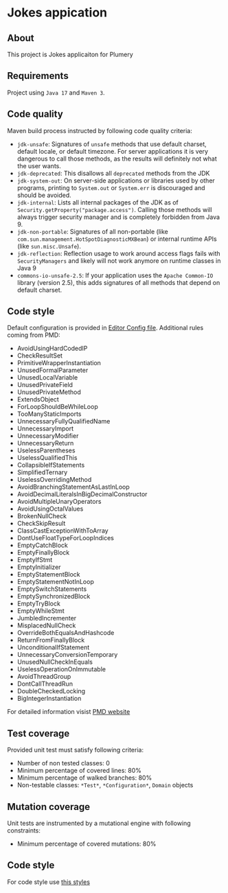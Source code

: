 # Jokes appication

## About

This project is Jokes applicaiton for Plumery

## Requirements

Project using `Java 17` and `Maven 3`.

## Code quality

Maven build process instructed by following code quality criteria:

* `jdk-unsafe`: Signatures of `unsafe` methods that use default charset, default locale, or default timezone. For server
  applications it is very dangerous to call those methods, as the results will definitely not what the user wants.
* `jdk-deprecated`: This disallows all `deprecated` methods from the JDK
* `jdk-system-out`: On server-side applications or libraries used by other programs, printing to `System.out`
  or `System.err` is discouraged and should be avoided.
* `jdk-internal`: Lists all internal packages of the JDK as of `Security.getProperty("package.access")`. Calling those
  methods will always trigger security manager and is completely forbidden from Java 9.
* `jdk-non-portable`: Signatures of all non-portable (like `com.sun.management.HotSpotDiagnosticMXBean`) or internal
  runtime APIs (like `sun.misc.Unsafe`).
* `jdk-reflection`: Reflection usage to work around access flags fails with `SecurityManagers` and likely will not work
  anymore on runtime classes in Java 9
* `commons-io-unsafe-2.5`: If your application uses the `Apache Common-IO` library (version 2.5), this adds signatures
  of all methods that depend on default charset.

## Code style

Default configuration is provided in [Editor Config file](.editorconfig). Additional rules coming from PMD:

* AvoidUsingHardCodedIP
* CheckResultSet
* PrimitiveWrapperInstantiation
* UnusedFormalParameter
* UnusedLocalVariable
* UnusedPrivateField
* UnusedPrivateMethod
* ExtendsObject
* ForLoopShouldBeWhileLoop
* TooManyStaticImports
* UnnecessaryFullyQualifiedName
* UnnecessaryImport
* UnnecessaryModifier
* UnnecessaryReturn
* UselessParentheses
* UselessQualifiedThis
* CollapsibleIfStatements
* SimplifiedTernary
* UselessOverridingMethod
* AvoidBranchingStatementAsLastInLoop
* AvoidDecimalLiteralsInBigDecimalConstructor
* AvoidMultipleUnaryOperators
* AvoidUsingOctalValues
* BrokenNullCheck
* CheckSkipResult
* ClassCastExceptionWithToArray
* DontUseFloatTypeForLoopIndices
* EmptyCatchBlock
* EmptyFinallyBlock
* EmptyIfStmt
* EmptyInitializer
* EmptyStatementBlock
* EmptyStatementNotInLoop
* EmptySwitchStatements
* EmptySynchronizedBlock
* EmptyTryBlock
* EmptyWhileStmt
* JumbledIncrementer
* MisplacedNullCheck
* OverrideBothEqualsAndHashcode
* ReturnFromFinallyBlock
* UnconditionalIfStatement
* UnnecessaryConversionTemporary
* UnusedNullCheckInEquals
* UselessOperationOnImmutable
* AvoidThreadGroup
* DontCallThreadRun
* DoubleCheckedLocking
* BigIntegerInstantiation

For detailed information visist [PMD website](https://pmd.github.io/latest/pmd_rules_java.html)

## Test coverage

Provided unit test must satisfy following criteria:

* Number of non tested classes: 0
* Minimum percentage of covered lines: 80%
* Minimum percentage of walked branches: 80%
* Non-testable classes: `*Test*`, `*Configuration*`, `Domain` objects

## Mutation coverage

Unit tests are instrumented by a mutational engine with following constraints:

* Minimum percentage of covered mutations: 80%

## Code style

For code style use [this styles](.editorconfig)
